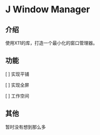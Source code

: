 # J Window Manager

## 介绍

使用X11的库，打造一个最小化的窗口管理器。

## 功能

[ ] 实现平铺

[ ] 实现全屏

[ ] 工作空间

## 其他

暂时没有想到那么多
